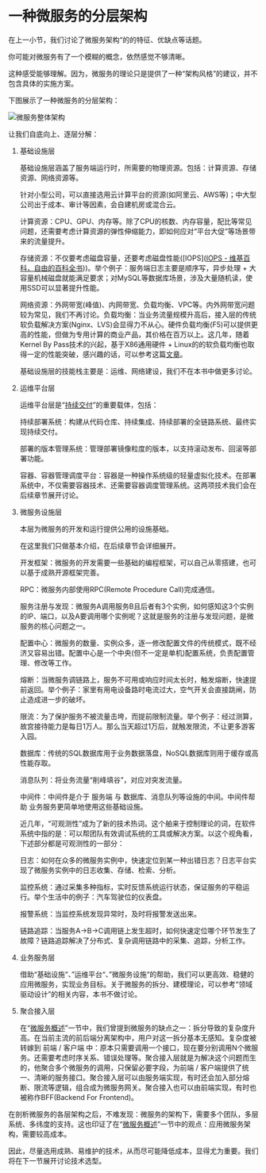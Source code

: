 # 一种微服务的分层架构

在上一小节，我们讨论了微服务架构“的的特征、优缺点等话题。

你可能对微服务有了一个模糊的概念，依然感觉不够清晰。

这种感受能够理解。因为，微服务的理论只是提供了一种“架构风格”的建议，并不包含具体的实施方案。

下图展示了一种微服务的分层架构：

![微服务整体架构](https://image.xiaoxiaofeng.site/blog/2023/05/18/xxf-20230518102355.png?xxfjava "微服务整体架构")

让我们自底向上、逐层分解：

1. 基础设施层
   
   基础设施层涵盖了服务端运行时，所需要的物理资源。包括：计算资源、存储资源、网络资源等。
   
   针对小型公司，可以直接选用云计算平台的资源(如阿里云、AWS等)；中大型公司出于成本、审计等因素，会自建机房或混合云。
   
   计算资源：CPU、GPU、内存等。除了CPU的核数、内存容量，配比等常见问题，还需要考虑计算资源的弹性伸缩能力，即如何应对“平台大促”等场景带来的流量提升。
   
   存储资源：不仅要考虑磁盘容量，还要考虑磁盘性能([IOPS]([IOPS - 维基百科，自由的百科全书](https://zh.wikipedia.org/wiki/IOPS)))。举个例子：服务端日志主要是顺序写，异步处理 + 大容量机械磁盘就能满足要求；对MySQL等数据库场景，涉及大量随机读，使用SSD可以显著提升性能。
   
   网络资源：外网带宽(峰值)、内网带宽、负载均衡、VPC等。内外网带宽问题较为常见，我们不再讨论。负载均衡：当业务流量规模升高后，接入层的传统软负载解决方案(Nginx、LVS)会显得力不从心。硬件负载均衡(F5)可以提供更高的性能，但做为专用计算的商业产品，其价格在百万以上。这几年，随着Kernel By Pass技术的兴起，基于X86通用硬件 + Linux的的软负载均衡也取得一定的性能突破，感兴趣的话，可以参考这篇[文章]([从Maglev到Vortex，揭秘100G＋线速负载均衡的设计与实现-InfoQ](https://www.infoq.cn/article/Maglev-Vortex/))。
   
   基础设施层的技能栈主要是：运维、网络建设，我们不在本书中做更多讨论。

2. 运维平台层
   
   运维平台层是“[持续交付](continuous-x.md)”的重要载体，包括：
   
   持续部署系统：构建从代码仓库、持续集成、持续部署的全链路系统、最终实现持续交付。
   
   部署的版本管理系统：管理部署镜像粒度的版本，以支持滚动发布、回滚等部署功能。
   
   容器、容器管理调度平台：容器是一种操作系统级的轻量虚拟化技术。在部署系统中，不仅需要容器技术、还需要容器调度管理系统。这两项技术我们会在后续章节展开讨论。

3. 微服务设施层
   
   本层为微服务的开发和运行提供公用的设施基础。
   
   在这里我们只做基本介绍，在后续章节会详细展开。
   
   开发框架：微服务的开发需要一些基础的编程框架，可以自己从零搭建，也可以基于成熟开源框架完善。
   
   RPC：微服务内部使用RPC(Remote Procedure Call)完成通信。
   
   服务注册与发现：微服务A调用服务B且后者有3个实例，如何感知这3个实例的IP、端口，以及A要调用哪个实例呢？这就是服务的注册与发现问题，是微服务的核心问题之一。
   
   配置中心：微服务的数量、实例众多，逐一修改配置文件的传统模式，既不经济又容易出错。配置中心是一个中央(但不一定是单机)配置系统，负责配置管理、修改等工作。
   
   熔断：当微服务调链路上，服务不可用或响应时间太长时，触发熔断，快速提前返回。举个例子：家里有用电设备路时电流过大，空气开关会直接跳闸，防止造成进一步的破坏。
   
   限流：为了保护服务不被流量击垮，而提前限制流量。举个例子：经过测算，故宫接待能力是每日1万人。那么当天超过1万后，就触发限流，不让更多游客入园。
   
   数据库：传统的SQL数据库用于业务数据落盘，NoSQL数据库则用于缓存或高性能存取。
   
   消息队列：将业务流量“削峰填谷”，对应对突发流量。
   
   中间件：中间件是介于 服务端 与 数据库、消息队列等设施的中间。中间件帮助 业务服务更简单地使用这些基础设施。
   
   近几年，“可观测性”成为了新的技术热词。这个舶来于控制理论的词，在软件系统中指的是：可以帮团队有效调试系统的工具或解决方案。以这个视角看，下述部分都是可观测性的一部分：
   
   日志：如何在众多的微服务实例中，快速定位到某一种出错日志？日志平台实现了微服务实例中的日志收集、存储、检索、分析。
   
   监控系统：通过采集多种指标，实时反馈系统运行状态，保证服务的平稳运行。举个生活中的例子：汽车驾驶位的仪表盘。
   
   报警系统：当监控系统发现异常时，及时将报警发送出来。
   
   链路追踪：当服务A->B->C调用链上发生超时，如何快速定位哪个环节发生了故障？链路追踪解决了分布式、复杂调用链路中的采集、追踪，分析工作。

4. 业务服务层
   
   借助“基础设施“、”运维平台“、”微服务设施“的帮助，我们可以更高效、稳健的应用微服务，实现业务目标。关于微服务的拆分、建模理论，可以参考“领域驱动设计”的相关内容，本书不做讨论。

5. 聚合接入层
   
   在“[微服务概述](micro-service-intro.md)”一节中，我们曾提到微服务的缺点之一：拆分导致的复杂度升高。在当前主流的前后端分离架构中，用户对这一拆分基本无感知。复杂度被转嫁到 前端  / 客户端 中：原本只需要调用一个接口，现在要分别调用N个微服务。还需要考虑时序关系、错误处理等。聚合接入层就是为解决这个问题而生的，他聚合多个微服务的调用，只保留必要字段，为前端 / 客户端提供了统一、清晰的服务接口。聚合接入层可以由服务端实现，有时还会加入部分熔断、限流等逻辑，组合成为微服务网关。聚合接入也可以由前端实现，有时也被称作BFF(Backend For Frontend)。

在剖析微服务的各层架构之后，不难发现：微服务的架构下，需要多个团队，多层系统、多纬度的支持。这也印证了在“[微服务概述](micro-service-intro.md)”一节中的观点：应用微服务架构，需要较高成本。

因此，尽量选用成熟、易维护的技术，从而尽可能降低成本，显得尤为重要。我们将在下一节展开讨论技术选型。

